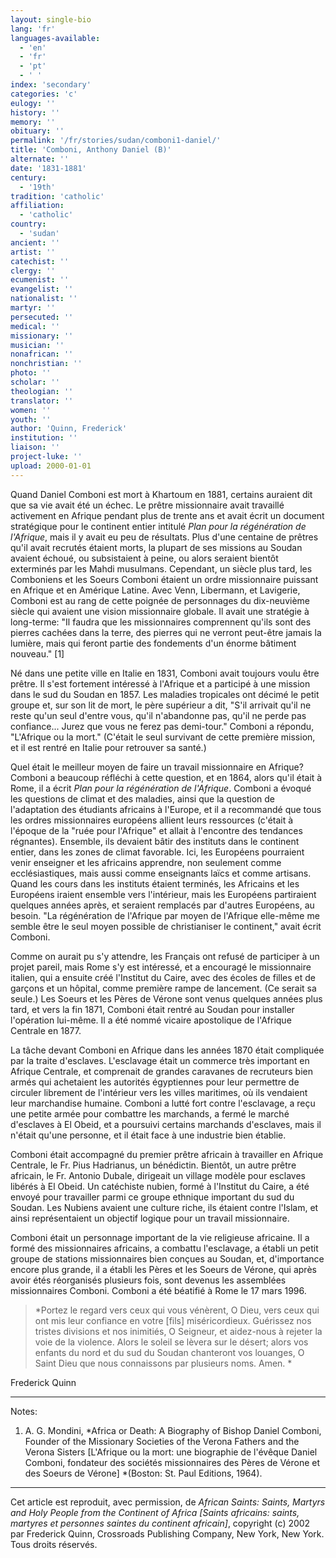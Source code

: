 ```yaml
---
layout: single-bio
lang: 'fr'
languages-available:
  - 'en'
  - 'fr'
  - 'pt'
  - ' '
index: 'secondary'
categories: 'c'
eulogy: ''
history: ''
memory: ''
obituary: ''
permalink: '/fr/stories/sudan/comboni1-daniel/'
title: 'Comboni, Anthony Daniel (B)'
alternate: ''
date: '1831-1881'
century:
  - '19th'
tradition: 'catholic'
affiliation:
  - 'catholic'
country:
  - 'sudan'
ancient: ''
artist: ''
catechist: ''
clergy: ''
ecumenist: ''
evangelist: ''
nationalist: ''
martyr: ''
persecuted: ''
medical: ''
missionary: ''
musician: ''
nonafrican: ''
nonchristian: ''
photo: ''
scholar: ''
theologian: ''
translator: ''
women: ''
youth: ''
author: 'Quinn, Frederick'
institution: ''
liaison: ''
project-luke: ''
upload: 2000-01-01
---
```



Quand Daniel Comboni est mort à Khartoum en 1881, certains auraient dit que sa vie avait été un échec. Le prêtre missionnaire avait travaillé activement en Afrique pendant plus de trente ans et avait écrit un document stratégique pour le continent entier intitulé *Plan pour la régénération de l'Afrique*, mais il y avait eu peu de résultats. Plus d'une centaine de prêtres qu'il avait recrutés étaient morts, la plupart de ses missions au Soudan avaient échoué, ou subsistaient à peine, ou alors seraient bientôt exterminés par les Mahdi musulmans. Cependant, un siècle plus tard, les Comboniens et les Soeurs Comboni étaient un ordre missionnaire puissant en Afrique et en Amérique Latine. Avec Venn, Libermann, et Lavigerie, Comboni est au rang de cette poignée de personnages du dix-neuvième siècle qui avaient une vision missionnaire globale. Il avait une stratégie à long-terme: "Il faudra que les missionnaires comprennent qu'ils sont des pierres cachées dans la terre, des pierres qui ne verront peut-être jamais la lumière, mais qui feront partie des fondements d'un énorme bâtiment nouveau." [1]

Né dans une petite ville en Italie en 1831, Comboni avait toujours voulu être prêtre. Il s'est fortement intéressé à l'Afrique et a participé à une mission dans le sud du Soudan en 1857. Les maladies tropicales ont décimé le petit groupe et, sur son lit de mort, le père supérieur a dit, "S'il arrivait qu'il ne reste qu'un seul d'entre vous, qu'il n'abandonne pas, qu'il ne perde pas confiance... Jurez que vous ne ferez pas demi-tour." Comboni a répondu, "L'Afrique ou la mort." (C'était le seul survivant de cette première mission, et il est rentré en Italie pour retrouver sa santé.)

Quel était le meilleur moyen de faire un travail missionnaire en Afrique? Comboni a beaucoup réfl&eacute;chi à cette question, et en 1864, alors qu'il était à Rome, il a écrit *Plan pour la régénération de l'Afrique*. Comboni a évoqu&eacute; les questions de climat et des maladies, ainsi que la question de l'adaptation des étudiants africains à l'Europe, et il a recommandé que tous les ordres missionnaires européens allient leurs ressources (c'était à l'époque de la "ruée pour l'Afrique" et allait à l'encontre des tendances régnantes). Ensemble, ils devaient bâtir des instituts dans le continent entier, dans les zones de climat favorable. Ici, les Européens pourraient venir enseigner et les africains apprendre, non seulement comme ecclésiastiques, mais aussi comme enseignants laïcs et comme artisans. Quand les cours dans les instituts étaient terminés, les Africains et les Européens iraient ensemble vers l'intérieur, mais les Européens partiraient quelques années après, et seraient remplacés par d'autres Européens, au besoin. "La régénération de l'Afrique par moyen de l'Afrique elle-même me semble être le seul moyen possible de christianiser le continent," avait écrit Comboni.

Comme on aurait pu s'y attendre, les Français ont refusé de participer à un projet pareil, mais Rome s'y est intéressé, et a encouragé le missionnaire italien, qui a ensuite cré&eacute; l'Institut du Caire, avec des écoles de filles et de garçons et un hôpital, comme première rampe de lancement. (Ce serait sa seule.) Les Soeurs et les Pères de V&eacute;rone sont venus quelques années plus tard, et vers la fin 1871, Comboni était rentré au Soudan pour installer l'opération lui-même. Il a été nommé vicaire apostolique de l'Afrique Centrale en 1877.

La tâche devant Comboni en Afrique dans les années 1870 était compliquée par la traite d'esclaves. L'esclavage était un commerce très important en Afrique Centrale, et comprenait de grandes caravanes de recruteurs bien armés qui achetaient les autorités égyptiennes pour leur permettre de circuler librement de l'intérieur vers les villes maritimes, où ils vendaient leur marchandise humaine. Comboni a lutté fort contre l'esclavage, a reçu une petite armée pour combattre les marchands, a fermé le marché d'esclaves à El Obeid, et a poursuivi certains marchands d'esclaves, mais il n'était qu'une personne, et il était face à une industrie bien établie.

Comboni était accompagné du premier prêtre africain à travailler en Afrique Centrale, le Fr. Pius Hadrianus, un bénédictin. Bientôt, un autre prêtre africain, le Fr. Antonio Dubale, dirigeait un village modèle pour esclaves libérés à El Obeid. Un catéchiste nubien, formé à l'Institut du Caire, a été envoyé pour travailler parmi ce groupe ethnique important du sud du Soudan. Les Nubiens avaient une culture riche, ils étaient contre l'Islam, et ainsi repr&eacute;sentaient un objectif logique pour un travail missionnaire.

Comboni était un personnage important de la vie religieuse africaine. Il a formé des missionnaires africains, a combattu l'esclavage, a établi un petit groupe de stations missionnaires bien conçues au Soudan, et, d'importance encore plus grande, il a établi les Pères et les Soeurs de V&eacute;rone, qui après avoir étés réorganisés plusieurs fois, sont devenus les assemblées missionnaires Comboni. Comboni a été béatifié à Rome le 17 mars 1996.

> *Portez le regard vers ceux qui vous vénèrent, O Dieu, vers ceux qui ont mis leur confiance en votre [fils] miséricordieux. Guérissez nos tristes divisions et nos inimitiés, O Seigneur, et aidez-nous &agrave; rejeter la voie de la violence. Alors le soleil se lèvera sur le désert; alors vos enfants du nord et du sud du Soudan chanteront vos louanges, O Saint Dieu que nous connaissons par plusieurs noms. Amen. *

Frederick Quinn

---

Notes:

1. A. G. Mondini, *Africa or Death: A Biography of Bishop Daniel Comboni, Founder of the Missionary Societies of the Verona Fathers and the Verona Sisters [L'Afrique ou la mort: une biographie de l'évêque Daniel Comboni, fondateur des sociétés missionnaires des Pères de V&eacute;rone et des Soeurs de V&eacute;rone] *(Boston: St. Paul Editions, 1964).

---

Cet article est reproduit, avec permission, de *African Saints: Saints, Martyrs and Holy People from the Continent of Africa [Saints africains: saints, martyres et personnes saintes du continent africain]*, copyright (c) 2002 par Frederick Quinn, Crossroads Publishing Company, New York, New York. Tous droits réservés.